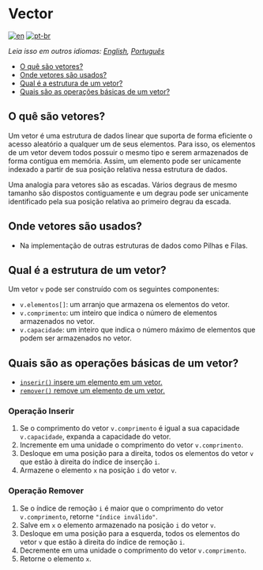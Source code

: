 # Vector

[![en](https://img.shields.io/badge/lang-en-red.svg)](./README.md) [![pt-br](https://img.shields.io/badge/lang-pt--br-green.svg)](README.pt-br.md)

_Leia isso em outros idiomas: [English](README.md), [Português](README.pt-br.md)_

- [O quê são vetores?](#o-quê-são-vetores)
- [Onde vetores são usados?](#onde-vetores-são-usados)
- [Qual é a estrutura de um vetor?](#qual-é-a-estrutura-de-um-vetor)
- [Quais são as operações básicas de um vetor?](#quais-são-as-operações-básicas-de-um-vetor)

## O quê são vetores?

Um vetor é uma estrutura de dados linear que suporta de forma eficiente o acesso
aleatório a qualquer um de seus elementos. Para isso, os elementos de um vetor
devem todos possuir o mesmo tipo e serem armazenados de forma contígua em
memória. Assim, um elemento pode ser unicamente indexado a partir de sua posição
relativa nessa estrutura de dados.

Uma analogia para vetores são as escadas. Vários degraus de mesmo tamanho são
dispostos contiguamente e um degrau pode ser unicamente identificado pela sua
posição relativa ao primeiro degrau da escada.

## Onde vetores são usados?

- Na implementação de outras estruturas de dados como Pilhas e Filas.

## Qual é a estrutura de um vetor?

Um vetor `v` pode ser construído com os seguintes componentes:

- `v.elementos[]`: um arranjo que armazena os elementos do vetor.
- `v.comprimento`: um inteiro que indica o número de elementos armazenados no vetor.
- `v.capacidade`: um inteiro que indica o número máximo de elementos que podem ser armazenados no vetor.

## Quais são as operações básicas de um vetor?

- [`inserir()` insere um elemento em um vetor.](#operação-inserir)
- [`remover()` remove um elemento de um vetor.](#operação-remover)

### Operação Inserir

1. Se o comprimento do vetor `v.comprimento` é igual a sua capacidade `v.capacidade`, expanda a capacidade do vetor.
2. Incremente em uma unidade o comprimento do vetor `v.comprimento`.
3. Desloque em uma posição para a direita, todos os elementos do vetor `v` que estão à direita do índice de inserção `i`.
4. Armazene o elemento `x` na posição `i` do vetor `v`.

### Operação Remover

1. Se o índice de remoção `i` é maior que o comprimento do vetor `v.comprimento`, retorne `"índice inválido"`.
2. Salve em `x` o elemento armazenado na posição `i` do vetor `v`.
3. Desloque em uma posição para a esquerda, todos os elementos do vetor `v` que estão à direita do índice de remoção `i`.
4. Decremente em uma unidade o comprimento do vetor `v.comprimento`.
5. Retorne o elemento `x`.
